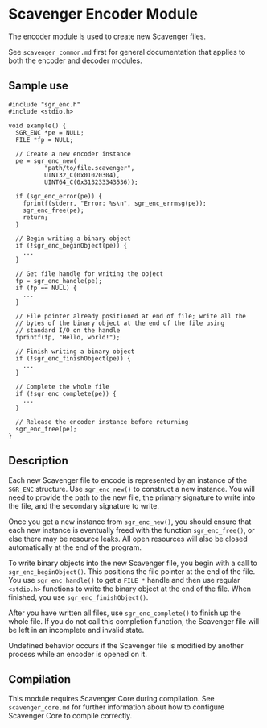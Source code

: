 # Scavenger Encoder Module

The encoder module is used to create new Scavenger files.

See `scavenger_common.md` first for general documentation that applies to both the encoder and decoder modules.

## Sample use

    #include "sgr_enc.h"
    #include <stdio.h>
    
    void example() {
      SGR_ENC *pe = NULL;
      FILE *fp = NULL;
    
      // Create a new encoder instance
      pe = sgr_enc_new(
              "path/to/file.scavenger",
              UINT32_C(0x01020304),
              UINT64_C(0x313233343536));
    
      if (sgr_enc_error(pe)) {
        fprintf(stderr, "Error: %s\n", sgr_enc_errmsg(pe));
        sgr_enc_free(pe);
        return;
      }
    
      // Begin writing a binary object
      if (!sgr_enc_beginObject(pe)) {
        ...
      }
    
      // Get file handle for writing the object
      fp = sgr_enc_handle(pe);
      if (fp == NULL) {
        ...
      }
    
      // File pointer already positioned at end of file; write all the
      // bytes of the binary object at the end of the file using
      // standard I/O on the handle
      fprintf(fp, "Hello, world!");
    
      // Finish writing a binary object
      if (!sgr_enc_finishObject(pe)) {
        ...
      }
    
      // Complete the whole file
      if (!sgr_enc_complete(pe)) {
        ...
      }
    
      // Release the encoder instance before returning
      sgr_enc_free(pe);
    }
    
## Description

Each new Scavenger file to encode is represented by an instance of the `SGR_ENC` structure.  Use `sgr_enc_new()` to construct a new instance.  You will need to provide the path to the new file, the primary signature to write into the file, and the secondary signature to write.

Once you get a new instance from `sgr_enc_new()`, you should ensure that each new instance is eventually freed with the function `sgr_enc_free()`, or else there may be resource leaks.  All open resources will also be closed automatically at the end of the program.

To write binary objects into the new Scavenger file, you begin with a call to `sgr_enc_beginObject()`.  This positions the file pointer at the end of the file.  You use `sgr_enc_handle()` to get a `FILE *` handle and then use regular `<stdio.h>` functions to write the binary object at the end of the file.  When finished, you use `sgr_enc_finishObject()`.

After you have written all files, use `sgr_enc_complete()` to finish up the whole file.  If you do not call this completion function, the Scavenger file will be left in an incomplete and invalid state.

Undefined behavior occurs if the Scavenger file is modified by another process while an encoder is opened on it.

## Compilation

This module requires Scavenger Core during compilation.  See `scavenger_core.md` for further information about how to configure Scavenger Core to compile correctly.
